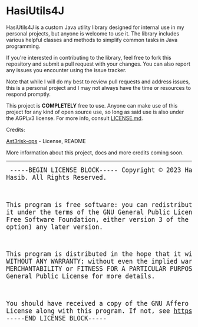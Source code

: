 # HasiUtils4J
HasiUtils4J is a custom Java utility library designed for internal use in my personal projects, but anyone is welcome to use it. The library includes various helpful classes and methods to simplify common tasks in Java programming.

If you're interested in contributing to the library, feel free to fork this repository and submit a pull request with your changes. You can also report any issues you encounter using the issue tracker.

Note that while I will do my best to review pull requests and address issues, this is a personal project and I may not always have the time or resources to respond promptly.

This project is **COMPLETELY** free to use. Anyone can make use of this project for any kind of open source use, so long as said use is also under the AGPLv3 license. For more info, consult [LICENSE.md](https://github.com/Hasibix/HasiUtils4J/blob/master/LICENSE.md).

Credits:

[Ast3risk-ops](https://github.com/Ast3risk-ops) - License, README

More information about this project, docs and more credits coming soon.

---------------------------------------------------

<big><pre>
-----BEGIN LICENSE BLOCK-----
Copyright © 2023 Hasibix Hasib. All Rights Reserved.

This program is free software: you can redistribute
it and/or modify it under the terms of the GNU General
Public License as published by the Free Software Foundation,
either version 3 of the License, or (at your option) any later version.

This program is distributed in the hope that it will be useful,
but WITHOUT ANY WARRANTY; without even the implied warranty of MERCHANTABILITY
or FITNESS FOR A PARTICULAR PURPOSE. See the GNU Affero General Public License for more details.

You should have received a copy of the GNU Affero General Public License
along with this program. If not, see https://www.gnu.org/licenses.
-----END LICENSE BLOCK-----
</pre></big>
